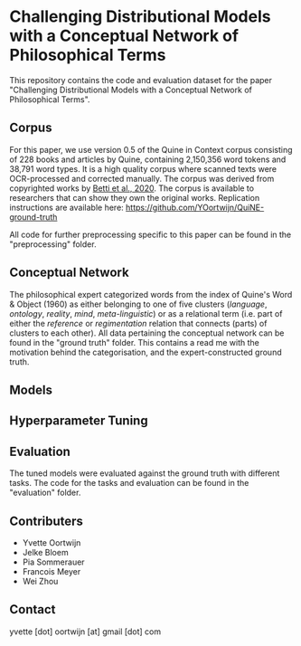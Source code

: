 # Challenging Distributional Models with a Conceptual Network of Philosophical Terms
This repository contains the code and evaluation dataset for the paper "Challenging Distributional Models with a Conceptual Network of Philosophical Terms". 

## Corpus
For this paper, we use version 0.5 of the Quine in Context corpus consisting of 228 books and articles by Quine, containing 2,150,356 word tokens and 38,791 word types. It is a high quality corpus where scanned texts were OCR-processed and corrected manually. The corpus was derived from copyrighted works by [Betti et al., 2020](https://www.aclweb.org/anthology/2020.coling-main.586). The corpus is available to researchers that can show they own the original works. Replication instructions are available here: https://github.com/YOortwijn/QuiNE-ground-truth

All code for further preprocessing specific to this paper can be found in the "preprocessing" folder. 

## Conceptual Network 
The philosophical expert categorized words from the index of Quine's Word & Object (1960) as either belonging to one of five clusters (*language*, *ontology*, *reality*, *mind*, *meta-linguistic*) or as a relational term (i.e. part of either the *reference* or *regimentation* relation that connects (parts) of clusters to each other). All data pertaining the conceptual network can be found in the "ground truth" folder. This contains a read me with the motivation behind the categorisation, and the expert-constructed ground truth. 

## Models


## Hyperparameter Tuning


## Evaluation
The tuned models were evaluated against the ground truth with different tasks. The code for the tasks and evaluation can be found in the "evaluation" folder. 

## Contributers 
- Yvette Oortwijn
- Jelke Bloem
- Pia Sommerauer 
- Francois Meyer
- Wei Zhou

## Contact
yvette [dot] oortwijn [at] gmail [dot] com
